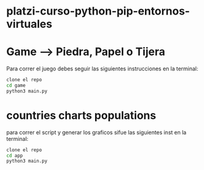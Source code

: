 # platzi-curso-python-pip-entornos-virtuales

# Game --> Piedra, Papel o Tijera

Para correr el juego debes seguir las siguientes instrucciones en la terminal:

```sh
clone el repo
cd game
python3 main.py
```

# countries charts populations

para correr el script y generar los graficos sifue las siguientes inst en la terminal:

```sh
clone el repo
cd app
python3 main.py
```